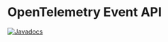 # OpenTelemetry Event API

[![Javadocs][javadoc-image]][javadoc-url]

[javadoc-image]: https://www.javadoc.io/badge/io.opentelemetry/opentelemetry-extension-events.svg
[javadoc-url]: https://www.javadoc.io/doc/io.opentelemetry/opentelemetry-extension-events
